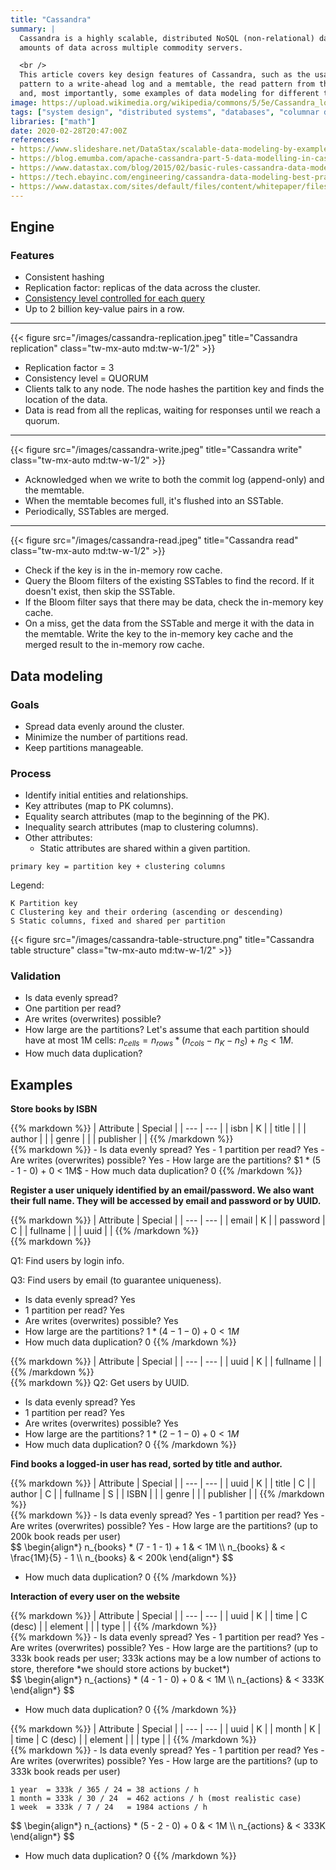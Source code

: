 ```yaml
---
title: "Cassandra"
summary: |
  Cassandra is a highly scalable, distributed NoSQL (non-relational) database management system designed for handling large
  amounts of data across multiple commodity servers.

  <br />
  This article covers key design features of Cassandra, such as the usage of consistent hashing, the write
  pattern to a write-ahead log and a memtable, the read pattern from the memtable and from SSTables,
  and, most importantly, some examples of data modeling for different types of queries.
image: https://upload.wikimedia.org/wikipedia/commons/5/5e/Cassandra_logo.svg
tags: ["system design", "distributed systems", "databases", "columnar datastore", "memtable", "sstable", "quorum", "data modeling"]
libraries: ["math"]
date: 2020-02-28T20:47:00Z
references:
- https://www.slideshare.net/DataStax/scalable-data-modeling-by-example-carlos-alonso-job-and-talent-cassandra-summit-2016
- https://blog.emumba.com/apache-cassandra-part-5-data-modelling-in-cassandra-9e81a58f4ada
- https://www.datastax.com/blog/2015/02/basic-rules-cassandra-data-modeling
- https://tech.ebayinc.com/engineering/cassandra-data-modeling-best-practices-part-1/
- https://www.datastax.com/sites/default/files/content/whitepaper/files/2019-10/CM2019236%20-%20Data%20Modeling%20in%20Apache%20Cassandra%20%E2%84%A2%20White%20Paper-4.pdf
---
```


## Engine

### Features

- Consistent hashing
- Replication factor: replicas of the data across the cluster.
- [Consistency level controlled for each query](https://docs.datastax.com/en/archived/cassandra/3.0/cassandra/dml/dmlConfigConsistency.html)
- Up to 2 billion key-value pairs in a row.

<hr />

{{< figure src="/images/cassandra-replication.jpeg" title="Cassandra replication" class="tw-mx-auto md:tw-w-1/2" >}}

- Replication factor = 3
- Consistency level = QUORUM
- Clients talk to any node. The node hashes the partition key and finds the location of the data.
- Data is read from all the replicas, waiting for responses until we reach a quorum.

<hr />

{{< figure src="/images/cassandra-write.jpeg" title="Cassandra write" class="tw-mx-auto md:tw-w-1/2" >}}

- Acknowledged when we write to both the commit log (append-only) and the memtable.
- When the memtable becomes full, it's flushed into an SSTable.
- Periodically, SSTables are merged.

<hr />

{{< figure src="/images/cassandra-read.jpeg" title="Cassandra read" class="tw-mx-auto md:tw-w-1/2" >}}

- Check if the key is in the in-memory row cache.
- Query the Bloom filters of the existing SSTables to find the record. If it doesn't exist, then skip the SSTable.
- If the Bloom filter says that there may be data, check the in-memory key cache.
- On a miss, get the data from the SSTable and merge it with the data in the memtable. Write the key to the in-memory key cache and the merged result to the in-memory row cache.

## Data modeling

### Goals

- Spread data evenly around the cluster.
- Minimize the number of partitions read.
- Keep partitions manageable.

### Process

- Identify initial entities and relationships.
- Key attributes (map to PK columns).
- Equality search attributes (map to the beginning of the PK).
- Inequality search attributes (map to clustering columns).
- Other attributes:
  - Static attributes are shared within a given partition.

```text
primary key = partition key + clustering columns
```

Legend:

```text
K Partition key
C Clustering key and their ordering (ascending or descending)
S Static columns, fixed and shared per partition
```

{{< figure src="/images/cassandra-table-structure.png" title="Cassandra table structure" class="tw-mx-auto md:tw-w-1/2" >}}

### Validation

- Is data evenly spread?
- One partition per read?
- Are writes (overwrites) possible?
- How large are the partitions? Let's assume that each partition should have at most 1M cells: $n_{cells} = n_{rows} * (n_{cols} - n_{K} - n_{S}) + n_{S} < 1M$.
- How much data duplication?

## Examples

**Store books by ISBN**

<div class="tw-flex tw-flex-col md:tw-flex-row tw-mb-4">
  <div class="md:tw-w-1/3">
{{% markdown %}}
  | Attribute | Special |
  | ---       | ---     |
  | isbn      | K       |
  | title     | |
  | author    | |
  | genre     | |
  | publisher | |
{{% /markdown %}}
  </div>
  <div class="md:tw-w-2/3">
{{% markdown %}}
- Is data evenly spread? Yes
- 1 partition per read? Yes
- Are writes (overwrites) possible? Yes
- How large are the partitions? $1 * (5 - 1 - 0) + 0 < 1M$
- How much data duplication? 0
{{% /markdown %}}
  </div>
</div>

**Register a user uniquely identified by an email/password. We also want their full name. They will be accessed by email and password or by UUID.**

<div class="tw-flex tw-flex-col md:tw-flex-row tw-mb-4">
  <div class="md:tw-w-1/3">
{{% markdown %}}
  | Attribute | Special |
  | --- | --- |
  | email | K |
  | password | C |
  | fullname | |
  | uuid | |
{{% /markdown %}}
  </div>
  <div class="md:tw-w-2/3">
{{% markdown %}}

Q1: Find users by login info.

Q3: Find users by email (to guarantee uniqueness).

- Is data evenly spread? Yes
- 1 partition per read? Yes
- Are writes (overwrites) possible? Yes
- How large are the partitions? $1 * (4 - 1 - 0) + 0 < 1M$
- How much data duplication? 0
{{% /markdown %}}
  </div>
</div>

<div class="tw-flex tw-flex-col md:tw-flex-row tw-mb-4">
  <div class="md:tw-w-1/3">
{{% markdown %}}
  | Attribute | Special |
  | --- | --- |
  | uuid | K |
  | fullname | |
{{% /markdown %}}
  </div>
  <div class="md:tw-w-2/3">
{{% markdown %}}
Q2: Get users by UUID.

- Is data evenly spread? Yes
- 1 partition per read? Yes
- Are writes (overwrites) possible? Yes
- How large are the partitions? $1 * (2 - 1 - 0) + 0 < 1M$
- How much data duplication? 0
{{% /markdown %}}
  </div>
</div>

**Find books a logged-in user has read, sorted by title and author.**

<div class="tw-flex tw-flex-col md:tw-flex-row tw-mb-4">
  <div class="md:tw-w-1/3">
{{% markdown %}}
  | Attribute | Special |
  | ---       | ---     |
  | uuid      | K       |
  | title     | C |
  | author    | C |
  | fullname  | S |
  | ISBN | |
  | genre | |
  | publisher | |
{{% /markdown %}}
  </div>
  <div class="md:tw-w-2/3">
{{% markdown %}}
- Is data evenly spread? Yes
- 1 partition per read? Yes
- Are writes (overwrites) possible? Yes
- How large are the partitions? (up to 200k book reads per user)

<div>$$
\begin{align*}
n_{books} * (7 - 1 - 1) + 1 & &lt; 1M \\
n_{books} & &lt; \frac{1M}{5} - 1 \\
n_{books} & &lt; 200k
\end{align*}
$$</div>

- How much data duplication? 0
{{% /markdown %}}
  </div>
</div>

**Interaction of every user on the website**

<div class="tw-flex tw-flex-col md:tw-flex-row tw-mb-4">
  <div class="md:tw-w-1/3">
{{% markdown %}}
| Attribute | Special |
| ---       | ---     |
| uuid      | K       |
| time     | C (desc) |
| element | |
| type | |
{{% /markdown %}}
  </div>
  <div class="md:tw-w-2/3">
{{% markdown %}}
- Is data evenly spread? Yes
- 1 partition per read? Yes
- Are writes (overwrites) possible? Yes
- How large are the partitions? (up to 333k book reads per user; 333k actions may be a low number of actions to store, therefore *we should store actions by bucket*)

<div>$$
\begin{align*}
n_{actions} * (4 - 1 - 0) + 0 & &lt; 1M \\
n_{actions} & &lt; 333K
\end{align*}
$$</div>

- How much data duplication? 0
{{% /markdown %}}
  </div>
  </div> <!-- I don't know why this is needed because the markup looked fine without this -->
<div>

<div class="tw-flex tw-flex-col md:tw-flex-row tw-mb-4">
  <div class="md:tw-w-1/3">
  {{% markdown %}}
  | Attribute | Special |
  | ---       | ---     |
  | uuid      | K       |
  | month | K |
  | time     | C (desc) |
  | element | |
  | type | |
  {{% /markdown %}}
  </div>
  <div class="md:tw-w-2/3">
{{% markdown %}}
- Is data evenly spread? Yes
- 1 partition per read? Yes
- Are writes (overwrites) possible? Yes
- How large are the partitions? (up to 333k book reads per user)

```text
1 year  = 333k / 365 / 24 = 38 actions / h
1 month = 333k / 30 / 24  = 462 actions / h (most realistic case)
1 week  = 333k / 7 / 24   = 1984 actions / h
```

<div>$$
\begin{align*}
n_{actions} * (5 - 2 - 0) + 0 & &lt; 1M \\
n_{actions} & &lt; 333K
\end{align*}
$$</div>

- How much data duplication? 0
{{% /markdown %}}
  </div>
</div>

